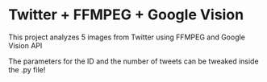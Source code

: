 # Twitter + FFMPEG + Google Vision

This project analyzes 5 images from Twitter using FFMPEG and Google Vision API

The parameters for the ID and the number of tweets can be tweaked inside the .py file! 
